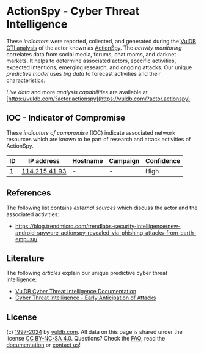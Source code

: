 # ActionSpy - Cyber Threat Intelligence

These _indicators_ were reported, collected, and generated during the [VulDB CTI analysis](https://vuldb.com/?kb.cti) of the actor known as [ActionSpy](https://vuldb.com/?actor.actionspy). The _activity monitoring_ correlates data from social media, forums, chat rooms, and darknet markets. It helps to determine associated actors, specific activities, expected intentions, emerging research, and ongoing attacks. Our unique _predictive model_ uses _big data_ to forecast activities and their characteristics.

_Live data_ and more _analysis capabilities_ are available at [https://vuldb.com/?actor.actionspy](https://vuldb.com/?actor.actionspy)

## IOC - Indicator of Compromise

These _indicators of compromise_ (IOC) indicate associated network resources which are known to be part of research and attack activities of ActionSpy.

ID | IP address | Hostname | Campaign | Confidence
-- | ---------- | -------- | -------- | ----------
1 | [114.215.41.93](https://vuldb.com/?ip.114.215.41.93) | - | - | High

## References

The following list contains _external sources_ which discuss the actor and the associated activities:

* https://blog.trendmicro.com/trendlabs-security-intelligence/new-android-spyware-actionspy-revealed-via-phishing-attacks-from-earth-empusa/

## Literature

The following _articles_ explain our unique predictive cyber threat intelligence:

* [VulDB Cyber Threat Intelligence Documentation](https://vuldb.com/?kb.cti)
* [Cyber Threat Intelligence - Early Anticipation of Attacks](https://www.scip.ch/en/?labs.20201022)

## License

(c) [1997-2024](https://vuldb.com/?kb.changelog) by [vuldb.com](https://vuldb.com/?kb.about). All data on this page is shared under the license [CC BY-NC-SA 4.0](https://creativecommons.org/licenses/by-nc-sa/4.0/). Questions? Check the [FAQ](https://vuldb.com/?kb.faq), read the [documentation](https://vuldb.com/?kb) or [contact us](https://vuldb.com/?contact)!
